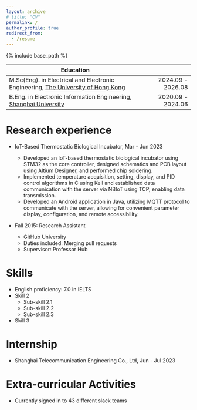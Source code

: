 ```yaml
---
layout: archive
# title: "CV"
permalink: /
author_profile: true
redirect_from:
  - /resume
---
```


{% include base_path %}

| Education |  |
| --- | ---: |
| M.Sc(Eng). in Electrical and Electronic Engineering, [The University of Hong Kong](https://www.hku.hk/) | 2024.09 - 2026.08 |
| B.Eng. in Electronic Information Engineering, [Shanghai University](https://www.shu.edu.cn/) | 2020.09 - 2024.06 |

Research experience
======
* IoT-Based Thermostatic Biological Incubator, Mar - Jun 2023
  * Developed an IoT-based thermostatic biological incubator using STM32 as the core controller, designed schematics and PCB layout using Altium Designer, and performed chip soldering.
  * Implemented temperature acquisition, setting, display, and PID control algorithms in C using Keil and established data communication with the server via NBIoT using TCP, enabling data transmission.
  * Developed an Android application in Java, utilizing MQTT protocol to communicate with the server, allowing for convenient parameter display, configuration, and remote accessibility.

* Fall 2015: Research Assistant
  * GitHub University
  * Duties included: Merging pull requests
  * Supervisor: Professor Hub
  
Skills
======
* English proficiency: 7.0 in IELTS
* Skill 2
  * Sub-skill 2.1
  * Sub-skill 2.2
  * Sub-skill 2.3
* Skill 3

Internship
======
* Shanghai Telecommunication Engineering Co., Ltd, Jun - Jul 2023
   
Extra-curricular Activities
======
* Currently signed in to 43 different slack teams
